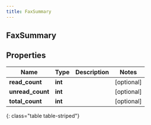 ```yaml
---
title: FaxSummary
---
```

## FaxSummary

## Properties

|Name | Type | Description | Notes|
|------------ | ------------- | ------------- | -------------|
| **read_count** | **int** |  | [optional] |
| **unread_count** | **int** |  | [optional] |
| **total_count** | **int** |  | [optional] |
{: class="table table-striped"}


